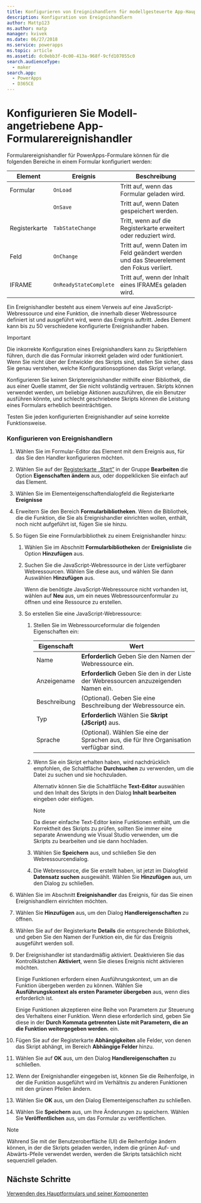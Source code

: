 ```yaml
---
title: Konfigurieren von Ereignishandlern für modellgesteuerte App-Hauptformulare in PowerApps | MicrosoftDocs
description: Konfiguration von Ereignishandlern
author: Mattp123
ms.author: matp
manager: kvivek
ms.date: 06/27/2018
ms.service: powerapps
ms.topic: article
ms.assetid: dc0ebb3f-0c00-413a-968f-9cfd107055c0
search.audienceType:
  - maker
search.app:
  - PowerApps
  - D365CE
---
```

# <a name="configure-model-driven-app-form-event-handlers"></a>Konfigurieren Sie Modell-angetriebene App-Formularereignishandler

 Formularereignishandler für PowerApps-Formulare können für die folgenden Bereiche in einem Formular konfiguriert werden:  
  
|Element|Ereignis|Beschreibung|  
|-------------|-----------|-----------------|  
|Formular|`OnLoad`|Tritt auf, wenn das Formular geladen wird.|  
||`OnSave`|Tritt auf, wenn Daten gespeichert werden.|  
|Registerkarte|`TabStateChange`|Tritt, wenn auf die Registerkarte erweitert oder reduziert wird.|  
|Feld|`OnChange`|Tritt auf, wenn Daten im Feld geändert werden und das Steuerelement den Fokus verliert.|  
|IFRAME|`OnReadyStateComplete`|Tritt auf, wenn der Inhalt eines IFRAMEs geladen wird.|  
  
 Ein Ereignishandler besteht aus einem Verweis auf eine JavaScript-Webressource und eine Funktion, die innerhalb dieser Webressource definiert ist und ausgeführt wird, wenn das Ereignis auftritt. Jedes Element kann bis zu 50 verschiedene konfigurierte Ereignishandler haben.  
  
> [!IMPORTANT]
>  Die inkorrekte Konfiguration eines Ereignishandlers kann zu Skriptfehlern führen, durch die das Formular inkorrekt geladen wird oder funktioniert. Wenn Sie nicht über der Entwickler des Skripts sind, stellen Sie sicher, dass Sie genau verstehen, welche Konfigurationsoptionen das Skript verlangt.  
>   
>  Konfigurieren Sie keinen Skriptereignishandler mithilfe einer Bibliothek, die aus einer Quelle stammt, der Sie nicht vollständig vertrauen. Skripts können verwendet werden, um beliebige Aktionen auszuführen, die ein Benutzer ausführen könnte, und schlecht geschriebene Skripts können die Leistung eines Formulars erheblich beeinträchtigen.  
>   
>  Testen Sie jeden konfigurierten Ereignishandler auf seine korrekte Funktionsweise.  
  
### <a name="to-configure-an-event-handler"></a>Konfigurieren von Ereignishandlern 
  
1.  Wählen Sie im Formular-Editor das Element mit dem Ereignis aus, für das Sie den Handler konfigurieren möchten.  
  
2.  Wählen Sie auf der [Registerkarte „Start”](form-editor-user-interface-legacy.md#home-tab) in der Gruppe **Bearbeiten** die Option **Eigenschaften ändern** aus, oder doppelklicken Sie einfach auf das Element.  
  
3.  Wählen Sie im Elementeigenschaftendialogfeld die Registerkarte **Ereignisse**  
  
4.  Erweitern Sie den Bereich **Formularbibliotheken**. Wenn die Bibliothek, die die Funktion, die Sie als Ereignishandler einrichten wollen, enthält, noch nicht aufgeführt ist, fügen Sie sie hinzu.  
  
5.  So fügen Sie eine Formularbibliothek zu einem Ereignishandler hinzu:  
    1.  Wählen Sie im Abschnitt **Formularbibliotheken** der **Ereignisliste** die Option **Hinzufügen** aus.  
  
    2.  Suchen Sie die JavaScript-Webressource in der Liste verfügbarer Webressourcen. Wählen Sie diese aus, und wählen Sie dann Auswählen **Hinzufügen** aus.  
  
         Wenn die benötigte JavaScript-Webressource nicht vorhanden ist, wählen auf **Neu** aus, um ein neues Webressourcenformular zu öffnen und eine Ressource zu erstellen.  
  
    3.  So erstellen Sie eine JavaScript-Webressource:  
        1.  Stellen Sie im Webressourceformular die folgenden Eigenschaften ein:  
  
            |Eigenschaft|Wert|  
            |--------------|-----------|  
            |Name|**Erforderlich** Geben Sie den Namen der Webressource ein.|  
            |Anzeigename|**Erforderlich** Geben Sie den in der Liste der Webressourcen anzuzeigenden Namen ein.|  
            |Beschreibung|(Optional). Geben Sie eine Beschreibung der Webressource ein.|  
            |Typ|**Erforderlich** Wählen Sie **Skript (JScript)** aus.|  
            |Sprache|(Optional). Wählen Sie eine der Sprachen aus, die für Ihre Organisation verfügbar sind.|  
  
        2.  Wenn Sie ein Skript erhalten haben, wird nachdrücklich empfohlen, die Schaltfläche **Durchsuchen** zu verwenden, um die Datei zu suchen und sie hochzuladen.  
  
             Alternativ können Sie die Schaltfläche **Text-Editor** auswählen und den Inhalt des Skripts in den Dialog **Inhalt bearbeiten** eingeben oder einfügen.  
  
            > [!NOTE]
            >  Da dieser einfache Text-Editor keine Funktionen enthält, um die Korrektheit des Skripts zu prüfen, sollten Sie immer eine separate Anwendung wie Visual Studio verwenden, um die Skripts zu bearbeiten und sie dann hochladen.  
  
        3.  Wählen Sie **Speichern** aus, und schließen Sie den Webressourcendialog.  
  
        4.  Die Webressource, die Sie erstellt haben, ist jetzt im Dialogfeld **Datensatz suchen** ausgewählt. Wählen Sie **Hinzufügen** aus, um den Dialog zu schließen.  
6.  Wählen Sie im Abschnitt **Ereignishandler** das Ereignis, für das Sie einen Ereignishandlern einrichten möchten.  
  
7.  Wählen Sie **Hinzufügen** aus, um den Dialog **Handlereigenschaften** zu öffnen.  
  
8. Wählen Sie auf der Registerkarte **Details** die entsprechende Bibliothek, und geben Sie den Namen der Funktion ein, die für das Ereignis ausgeführt werden soll.  
  
9. Der Ereignishandler ist standardmäßig aktiviert. Deaktivieren Sie das Kontrollkästchen **Aktiviert**, wenn Sie dieses Ereignis nicht aktivieren möchten.  
  
     Einige Funktionen erfordern einen Ausführungskontext, um an die Funktion übergeben werden zu können. Wählen Sie **Ausführungskontext als ersten Parameter übergeben** aus, wenn dies erforderlich ist.  
  
     Einige Funktionen akzeptieren eine Reihe von Parametern zur Steuerung des Verhaltens einer Funktion. Wenn diese erforderlich sind, geben Sie diese in der **Durch Kommata getrennten Liste mit Parametern, die an die Funktion weitergegeben werden.** ein.  
  
10. Fügen Sie auf der Registerkarte **Abhängigkeiten** alle Felder, von denen das Skript abhängt, im Bereich **Abhängige Felder** hinzu.  
  
11. Wählen Sie auf **OK** aus, um den Dialog **Handlereigenschaften** zu schließen.  
  
12. Wenn der Ereignishandler eingegeben ist, können Sie die Reihenfolge, in der die Funktion ausgeführt wird im Verhältnis zu anderen Funktionen mit den grünen Pfeilen ändern.  
  
13. Wählen Sie **OK** aus, um den Dialog Elementeigenschaften zu schließen.  
  
14. Wählen Sie **Speichern** aus, um Ihre Änderungen zu speichern. Wählen Sie **Veröffentlichen** aus, um das Formular zu veröffentlichen.  
  
> [!NOTE]
>  Während Sie mit der Benutzeroberfläche (UI) die Reihenfolge ändern können, in der die Skripts geladen werden, indem die grünen Auf- und Abwärts-Pfeile verwendet werden, werden die Skripts tatsächlich nicht sequenziell geladen.   

## <a name="next-steps"></a>Nächste Schritte

[Verwenden des Hauptformulars und seiner Komponenten](use-main-form-and-components.md)
